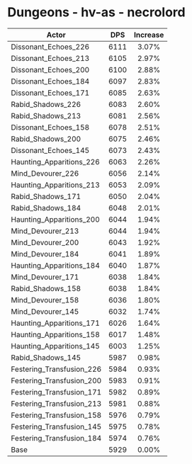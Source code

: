 # Dungeons - hv-as - necrolord
| Actor | DPS | Increase |
|---|:---:|:---:|
|Dissonant_Echoes_226|6111|3.07%|
|Dissonant_Echoes_213|6105|2.97%|
|Dissonant_Echoes_200|6100|2.88%|
|Dissonant_Echoes_184|6097|2.83%|
|Dissonant_Echoes_171|6085|2.63%|
|Rabid_Shadows_226|6083|2.60%|
|Rabid_Shadows_213|6081|2.56%|
|Dissonant_Echoes_158|6078|2.51%|
|Rabid_Shadows_200|6075|2.46%|
|Dissonant_Echoes_145|6073|2.43%|
|Haunting_Apparitions_226|6063|2.26%|
|Mind_Devourer_226|6056|2.14%|
|Haunting_Apparitions_213|6053|2.09%|
|Rabid_Shadows_171|6050|2.04%|
|Rabid_Shadows_184|6048|2.01%|
|Haunting_Apparitions_200|6044|1.94%|
|Mind_Devourer_213|6044|1.94%|
|Mind_Devourer_200|6043|1.92%|
|Mind_Devourer_184|6041|1.89%|
|Haunting_Apparitions_184|6040|1.87%|
|Mind_Devourer_171|6038|1.84%|
|Rabid_Shadows_158|6038|1.84%|
|Mind_Devourer_158|6036|1.80%|
|Mind_Devourer_145|6032|1.74%|
|Haunting_Apparitions_171|6026|1.64%|
|Haunting_Apparitions_158|6017|1.48%|
|Haunting_Apparitions_145|6003|1.25%|
|Rabid_Shadows_145|5987|0.98%|
|Festering_Transfusion_226|5984|0.93%|
|Festering_Transfusion_200|5983|0.91%|
|Festering_Transfusion_171|5982|0.89%|
|Festering_Transfusion_213|5981|0.88%|
|Festering_Transfusion_158|5976|0.79%|
|Festering_Transfusion_145|5975|0.78%|
|Festering_Transfusion_184|5974|0.76%|
|Base|5929|0.00%|
